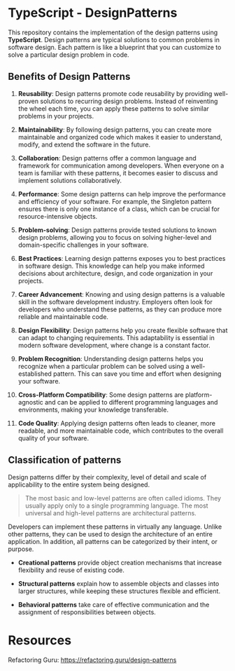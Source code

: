 # TypeScript - DesignPatterns

This repository contains the implementation of the design patterns using **TypeScript**.
Design patterns are typical solutions to common problems in software design.
Each pattern is like a blueprint that you can customize to solve a particular design problem in code.

## Benefits of Design Patterns

1. **Reusability**: Design patterns promote code reusability by providing well-proven solutions to recurring design problems. Instead of reinventing the wheel each time, you can apply these patterns to solve similar problems in your projects.

2. **Maintainability**: By following design patterns, you can create more maintainable and organized code which makes it easier to understand, modify, and extend the software in the future.

3. **Collaboration**: Design patterns offer a common language and framework for communication among developers. When everyone on a team is familiar with these patterns, it becomes easier to discuss and implement solutions collaboratively.

4. **Performance**: Some design patterns can help improve the performance and efficiency of your software. For example, the Singleton pattern ensures there is only one instance of a class, which can be crucial for resource-intensive objects.

5. **Problem-solving**: Design patterns provide tested solutions to known design problems, allowing you to focus on solving higher-level and domain-specific challenges in your software.

6. **Best Practices**: Learning design patterns exposes you to best practices in software design. This knowledge can help you make informed decisions about architecture, design, and code organization in your projects.

7. **Career Advancement**: Knowing and using design patterns is a valuable skill in the software development industry. Employers often look for developers who understand these patterns, as they can produce more reliable and maintainable code.

8. **Design Flexibility**: Design patterns help you create flexible software that can adapt to changing requirements. This adaptability is essential in modern software development, where change is a constant factor.

9. **Problem Recognition**: Understanding design patterns helps you recognize when a particular problem can be solved using a well-established pattern. This can save you time and effort when designing your software.

10. **Cross-Platform Compatibility**: Some design patterns are platform-agnostic and can be applied to different programming languages and environments, making your knowledge transferable.

11. **Code Quality**: Applying design patterns often leads to cleaner, more readable, and more maintainable code, which contributes to the overall quality of your software.

## Classification of patterns

Design patterns differ by their complexity, level of detail and scale of applicability to the entire system being designed.

> The most basic and low-level patterns are often called idioms.
> They usually apply only to a single programming language.
> The most universal and high-level patterns are architectural patterns.

Developers can implement these patterns in virtually any language.
Unlike other patterns, they can be used to design the architecture of an entire application.
In addition, all patterns can be categorized by their intent, or purpose.

- **Creational patterns** provide object creation mechanisms that increase flexibility and reuse of existing code.

- **Structural patterns** explain how to assemble objects and classes into larger structures, while keeping these structures flexible and efficient.

- **Behavioral patterns** take care of effective communication and the assignment of responsibilities between objects.

# Resources

Refactoring Guru: https://refactoring.guru/design-patterns
